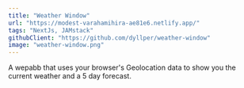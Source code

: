 ```yaml
---
title: "Weather Window"
url: "https://modest-varahamihira-ae81e6.netlify.app/"
tags: "NextJs, JAMstack"
githubClient: "https://github.com/dyllper/weather-window"
image: "weather-window.png"
---
```


A wepabb that uses your browser's Geolocation data to show you the current weather and a 5 day forecast.
